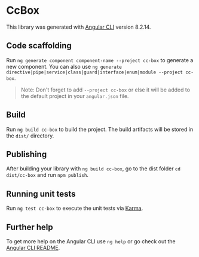 # CcBox

This library was generated with [Angular CLI](https://github.com/angular/angular-cli) version 8.2.14.

## Code scaffolding

Run `ng generate component component-name --project cc-box` to generate a new component. You can also use `ng generate directive|pipe|service|class|guard|interface|enum|module --project cc-box`.
> Note: Don't forget to add `--project cc-box` or else it will be added to the default project in your `angular.json` file. 

## Build

Run `ng build cc-box` to build the project. The build artifacts will be stored in the `dist/` directory.

## Publishing

After building your library with `ng build cc-box`, go to the dist folder `cd dist/cc-box` and run `npm publish`.

## Running unit tests

Run `ng test cc-box` to execute the unit tests via [Karma](https://karma-runner.github.io).

## Further help

To get more help on the Angular CLI use `ng help` or go check out the [Angular CLI README](https://github.com/angular/angular-cli/blob/master/README.md).
